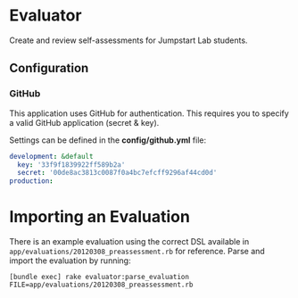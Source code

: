 # Evaluator

Create and review self-assessments for Jumpstart Lab students.

## Configuration

### GitHub

This application uses GitHub for authentication. This requires you to specify a valid GitHub application (secret & key).

Settings can be defined in the **config/github.yml** file:

```yaml
development: &default
  key: '33f9f1839922ff589b2a'
  secret: '00de8ac3813c0087f0a4bc7efcff9296af44cd0d'
production:
```

###

Importing an Evaluation
=======================

There is an example evaluation using the correct DSL available in `app/evaluations/20120308_preassessment.rb` for reference. Parse and import the evaluation by running:

    [bundle exec] rake evaluator:parse_evaluation FILE=app/evaluations/20120308_preassessment.rb
